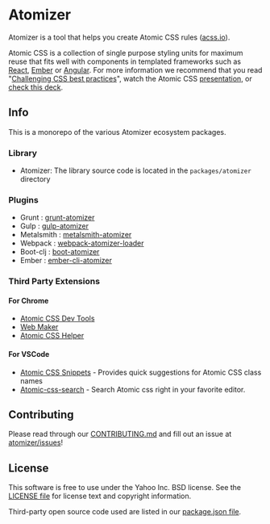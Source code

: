 # Atomizer

Atomizer is a tool that helps you create Atomic CSS rules ([acss.io](http://acss.io)).

Atomic CSS is a collection of single purpose styling units for maximum reuse that fits well with components in templated frameworks such as [React](https://github.com/facebook/react), [Ember](https://github.com/emberjs/ember.js/) or [Angular](https://github.com/angular/angular.js). For more information we recommend that you read "[Challenging CSS best practices](http://www.smashingmagazine.com/2013/10/21/challenging-css-best-practices-atomic-approach/)", watch the Atomic CSS [presentation](https://www.youtube.com/watch?v=ojj_-6Xiud4), or [check this deck](https://www.haikudeck.com/atomic-css-science-and-technology-presentation-dJ0xlFjhBQ).

## Info

This is a monorepo of the various Atomizer ecosystem packages.

### Library

-   Atomizer: The library source code is located in the `packages/atomizer` directory

### Plugins

-   Grunt : [grunt-atomizer](https://github.com/acss-io/atomizer/tree/main/packages/grunt-atomizer)
-   Gulp : [gulp-atomizer](https://github.com/acss-io/gulp-atomizer)
-   Metalsmith : [metalsmith-atomizer](https://github.com/tests-always-included/metalsmith-atomizer)
-   Webpack : [webpack-atomizer-loader](https://github.com/acss-io/atomizer/tree/main/packages/webpack-atomizer-loader)
-   Boot-clj : [boot-atomizer](https://github.com/azizzaeny/boot-atomizer)
-   Ember : [ember-cli-atomizer](https://github.com/nag5000/ember-cli-atomizer)

### Third Party Extensions

#### For Chrome

-   [Atomic CSS Dev Tools](https://chrome.google.com/webstore/detail/atomic-css-devtools/dpkcndhnanpdlppppalhnhfbokhicdmi/related?hl=en)
-   [Web Maker](https://chrome.google.com/webstore/detail/web-maker/lkfkkhfhhdkiemehlpkgjeojomhpccnh?hl=en)
-   [Atomic CSS Helper](https://chrome.google.com/webstore/detail/atomic-css-helper/gpickgadladepnjlmaipnekafhpmangd?hl=en)

#### For VSCode

-   [Atomic CSS Snippets](https://marketplace.visualstudio.com/items?itemName=acss-io.atomic-css-snippets) - Provides quick suggestions for Atomic CSS class names
-   [Atomic-css-search](https://marketplace.visualstudio.com/items?itemName=ArvinH.atomic-css-search) - Search Atomic css right in your favorite editor.

## Contributing

Please read through our [CONTRIBUTING.md](https://github.com/acss-io/atomizer/blob/main/CONTRIBUTING.md) and fill out an issue at [atomizer/issues](https://github.com/acss-io/atomizer/issues/new)!

## License

This software is free to use under the Yahoo Inc. BSD license. See the [LICENSE file][] for license text and copyright information.

[license file]: https://github.com/acss-io/atomizer/blob/main/LICENSE.md

Third-party open source code used are listed in our [package.json file](https://github.com/acss-io/atomizer/blob/main/package.json).
